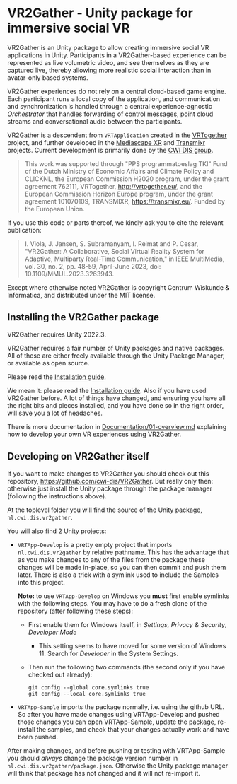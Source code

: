 # VR2Gather - Unity package for immersive social VR

VR2Gather is an Unity package to allow creating immersive social VR applications in Unity. Participants in a VR2Gather-based experience can be represented as live volumetric video, and see themselves as they are captured live, thereby allowing more realistic social interaction than in avatar-only based systems.

VR2Gather experiences do not rely on a central cloud-based game engine. Each participant runs a local copy of the application, and communication and synchronization is handled through a central experience-agnostic  _Orchestrator_ that handles forwarding of control messages, point cloud streams and conversational audio between the participants.

VR2Gather is a descendent from `VRTApplication` created in the [VRTogether](https://vrtogether.eu) project, and further developed in the [Mediascape XR](https://www.dis.cwi.nl/funding/mediascape/) and [Transmixr](https://transmixr.eu) projects. Current development is primarily done by the [CWI DIS group](https://www.dis.cwi.nl).

> This work was supported through "PPS programmatoeslag TKI" Fund of the Dutch Ministry of Economic Affairs and Climate Policy and CLICKNL, the European Commission H2020 program, under the grant agreement 762111, VRTogether, http://vrtogether.eu/, and the European Commission Horizon Europe program, under the grant agreement 101070109, TRANSMIXR, https://transmixr.eu/. Funded by the European Union.

If you use this code or parts thereof, we kindly ask you to cite the relevant publication:

>I. Viola, J. Jansen, S. Subramanyam, I. Reimat and P. Cesar, "VR2Gather: A Collaborative, Social Virtual Reality System for Adaptive, Multiparty Real-Time Communication," in IEEE MultiMedia, vol. 30, no. 2, pp. 48-59, April-June 2023, doi: 10.1109/MMUL.2023.3263943.

Except where otherwise noted VR2Gather is copyright Centrum Wiskunde & Informatica, and distributed under the MIT license.

## Installing the VR2Gather package

VR2Gather requires Unity 2022.3.

VR2Gather requires a fair number of Unity packages and native packages. All of these are either freely available through the Unity Package Manager, or available as open source.

Please read the [Installation guide](Documentation/02-installation.md).

We mean it: please read the [Installation guide](Documentation/02-installation.md). Also if you have used VR2Gather before. A lot of things have changed, and ensuring you have all the right bits and pieces installed, and you have done so in the right order, will save you a lot of headaches.

There is more documentation in [Documentation/01-overview.md](Documentation/01-overview.md) explaining how to develop your own VR experiences using VR2Gather.

## Developing on VR2Gather itself

If you want to make changes to VR2Gather you should check out this repository, <https://github.com/cwi-dis/VR2Gather>. But really only then: otherwise just install the Unity package through the package manager (following the instructions above).

At the toplevel folder you will find the source of the Unity package, `nl.cwi.dis.vr2gather`.

You will also find 2 Unity projects:

- `VRTApp-Develop` is a pretty empty project that imports `nl.cwi.dis.vr2gather` by relative pathname. This has the advantage that as you make changes to any of the files from the package these changes will be made in-place, so you can then commit and push them later. There is also a trick with a symlink used to include the Samples into this project.

  **Note:** to use `VRTApp-Develop` on Windows you **must** first enable symlinks with the following steps. You may have to do a fresh clone of the repository (after following these steps):

  - First enable them for Windows itself, in _Settings, Privacy & Security_, _Developer Mode_
    - This setting seems to have moved for some version of Windows 11. Search for _Developer_ in the System Settings.
  - Then run the following two commands (the second only if you have checked out already):
    
    ```
    git config --global core.symlinks true
    git config --local core.symlinks true

    ```
- `VRTApp-Sample` imports the package normally, i.e. using the github URL. So after you have made changes using VRTApp-Develop and pushed those changes you can open VRTApp-Sample, update the package, re-install the samples, and check that your changes actually work and have been pushed.

After making changes, and before pushing or testing with VRTApp-Sample you should _always_ change the package version number in `nl.cwi.dis.vr2gather/package.json`. Otherwise the Unity package manager will think that package has not changed and it will not re-import it.
